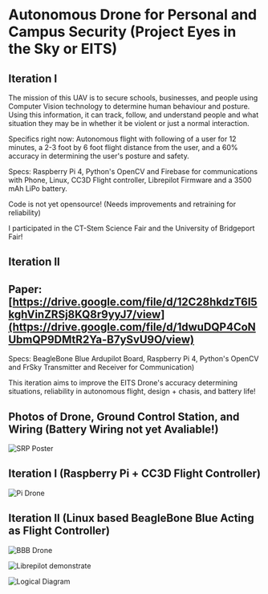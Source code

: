 # Autonomous Drone for Personal and Campus Security (Project Eyes in the Sky or EITS)

## Iteration I

The mission of this UAV is to secure schools, businesses, and people using Computer Vision technology to determine human behaviour and posture. Using this information, it can track, follow, and understand people and what situation they may be in whether it be violent or just a normal interaction.

Specifics right now: Autonomous flight with following of a user for 12 minutes, a 2-3 foot by 6 foot flight distance from the user, and a 60% accuracy in determining the user's posture and safety.

Specs: Raspberry Pi 4, Python's OpenCV and Firebase for communications with Phone, Linux, CC3D Flight controller, Librepilot Firmware and a 3500 mAh LiPo battery.

Code is not yet opensource! (Needs improvements and retraining for reliability)

I participated in the CT-Stem Science Fair and the University of Bridgeport Fair!

## Iteration II

## Paper: [https://drive.google.com/file/d/12C28hkdzT6I5kghVinZRSj8KQ8r9yyJ7/view](https://drive.google.com/file/d/1dwuDQP4CoNUbmQP9DMtR2Ya-B7ySvU9O/view)

Specs: BeagleBone Blue Ardupilot Board, Raspberry Pi 4, Python's OpenCV and FrSky Transmitter and Receiver for Communication)

This iteration aims to improve the EITS Drone's accuracy determining situations, reliability in autonomous flight, design + chasis, and battery life!

## Photos of Drone, Ground Control Station, and Wiring (Battery Wiring not yet Avaliable!)

![SRP Poster](https://user-images.githubusercontent.com/50426742/234987750-1479bde7-a95a-48a3-bb14-51e91248bb44.png)

## Iteration I (Raspberry Pi + CC3D Flight Controller)

![Pi Drone](https://user-images.githubusercontent.com/50426742/163661087-74c72ea4-dfe9-469e-bb12-50b51c7e6fe2.jpg)

## Iteration II (Linux based BeagleBone Blue Acting as Flight Controller)
![BBB Drone](https://github.com/EdgarBabajanyan/autonomous-drone-for-personal-and-campus-security/assets/50426742/8b5527a2-1d3d-4e52-9662-dcf948b2c46b)


![Librepilot demonstrate](https://user-images.githubusercontent.com/50426742/163661097-f878684b-a13c-4f46-b880-03e2c48a2fcd.PNG)

![Logical Diagram](https://github.com/EdgarBabajanyan/autonomous-drone-for-personal-and-campus-security/assets/50426742/a9302bf2-21c4-4b19-97a2-44c94df3851b)
